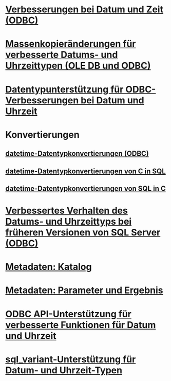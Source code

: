 # [Verbesserungen bei Datum und Zeit (ODBC)](date-and-time-improvements-odbc.md)

# [Massenkopieränderungen für verbesserte Datums- und Uhrzeittypen (OLE DB und ODBC)](bulk-copy-changes-for-enhanced-date-and-time-types-ole-db-and-odbc.md)
# [Datentypunterstützung für ODBC-Verbesserungen bei Datum und Uhrzeit](data-type-support-for-odbc-date-and-time-improvements.md)

# Konvertierungen
## [datetime-Datentypkonvertierungen (ODBC)](datetime-data-type-conversions-odbc.md)
## [datetime-Datentypkonvertierungen von C in SQL](datetime-data-type-conversions-from-c-to-sql.md)
## [datetime-Datentypkonvertierungen von SQL in C](datetime-data-type-conversions-from-sql-to-c.md)

# [Verbessertes Verhalten des Datums- und Uhrzeittyps bei früheren Versionen von SQL Server (ODBC)](enhanced-date-and-time-type-behavior-with-previous-sql-server-versions-odbc.md)
# [Metadaten: Katalog](metadata-catalog.md)
# [Metadaten: Parameter und Ergebnis](metadata-parameter-and-result.md)
# [ODBC API-Unterstützung für verbesserte Funktionen für Datum und Uhrzeit](odbc-api-support-for-enhanced-date-and-time-features.md)
# [sql_variant-Unterstützung für Datum- und Uhrzeit-Typen](sql-variant-support-for-date-and-time-types.md)

